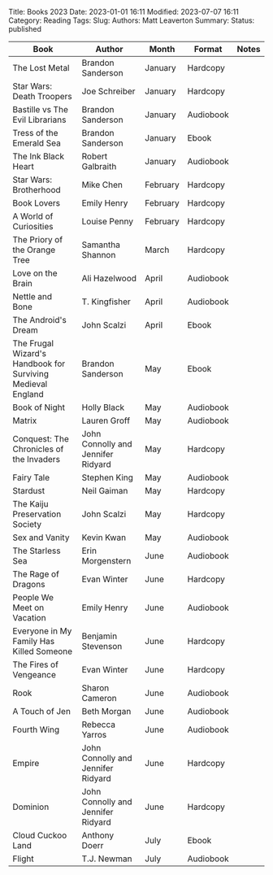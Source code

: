 Title: Books 2023
Date: 2023-01-01 16:11
Modified: 2023-07-07 16:11
Category: Reading
Tags:
Slug:
Authors: Matt Leaverton
Summary:
Status: published

| Book                                                        | Author                             | Month    | Format    | Notes |
|-------------------------------------------------------------|------------------------------------|----------|-----------|-------|
| The Lost Metal                                              | Brandon Sanderson                  | January  | Hardcopy  |       |
| Star Wars: Death Troopers                                   | Joe Schreiber                      | January  | Hardcopy  |       |
| Bastille vs The Evil Librarians                             | Brandon Sanderson                  | January  | Audiobook |       |
| Tress of the Emerald Sea                                    | Brandon Sanderson                  | January  | Ebook     |       |
| The Ink Black Heart                                         | Robert Galbraith                   | January  | Audiobook |       |
| Star Wars: Brotherhood                                      | Mike Chen                          | February | Hardcopy  |       |
| Book Lovers                                                 | Emily Henry                        | February | Hardcopy  |       |
| A World of Curiosities                                      | Louise Penny                       | February | Hardcopy  |       |
| The Priory of the Orange Tree                               | Samantha Shannon                   | March    | Hardcopy  |       |
| Love on the Brain                                           | Ali Hazelwood                      | April    | Audiobook |       |
| Nettle and Bone                                             | T. Kingfisher                      | April    | Audiobook |       |
| The Android's Dream                                         | John Scalzi                        | April    | Ebook     |       |
| The Frugal Wizard's Handbook for Surviving Medieval England | Brandon Sanderson                  | May      | Ebook     |       |
| Book of Night                                               | Holly Black                        | May      | Audiobook |       |
| Matrix                                                      | Lauren Groff                       | May      | Audiobook |       |
| Conquest: The Chronicles of the Invaders                    | John Connolly and Jennifer Ridyard | May      | Hardcopy  |       |
| Fairy Tale                                                  | Stephen King                       | May      | Audiobook |       |
| Stardust                                                    | Neil Gaiman                        | May      | Hardcopy  |       |
| The Kaiju Preservation Society                              | John Scalzi                        | May      | Hardcopy  |       |
| Sex and Vanity                                              | Kevin Kwan                         | May      | Audiobook |       |
| The Starless Sea                                            | Erin Morgenstern                   | June     | Audiobook |       |
| The Rage of Dragons                                         | Evan Winter                        | June     | Hardcopy  |       |
| People We Meet on Vacation                                  | Emily Henry                        | June     | Audiobook |       |
| Everyone in My Family Has Killed Someone                    | Benjamin Stevenson                 | June     | Hardcopy  |       |
| The Fires of Vengeance                                      | Evan Winter                        | June     | Hardcopy  |       |
| Rook                                                        | Sharon Cameron                     | June     | Audiobook |       |
| A Touch of Jen                                              | Beth Morgan                        | June     | Audiobook |       |
| Fourth Wing                                                 | Rebecca Yarros                     | June     | Audiobook |       |
| Empire                                                      | John Connolly and Jennifer Ridyard | June     | Hardcopy  |       |
| Dominion                                                    | John Connolly and Jennifer Ridyard | June     | Hardcopy  |       |
| Cloud Cuckoo Land                                           | Anthony Doerr                      | July     | Ebook     |       |
| Flight                                                      | T.J. Newman                        | July     | Audiobook |       |